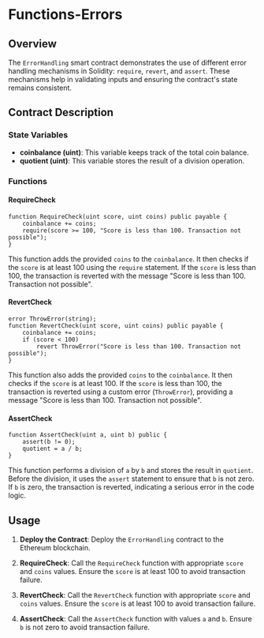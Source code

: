 # Functions-Errors

## Overview

The `ErrorHandling` smart contract demonstrates the use of different error handling mechanisms in Solidity: `require`, `revert`, and `assert`. These mechanisms help in validating inputs and ensuring the contract's state remains consistent.

## Contract Description

### State Variables

- **coinbalance (uint)**: This variable keeps track of the total coin balance.
- **quotient (uint)**: This variable stores the result of a division operation.

### Functions

#### RequireCheck

```solidity
function RequireCheck(uint score, uint coins) public payable {
    coinbalance += coins;
    require(score >= 100, "Score is less than 100. Transaction not possible");
}
```

This function adds the provided `coins` to the `coinbalance`. It then checks if the `score` is at least 100 using the `require` statement. If the `score` is less than 100, the transaction is reverted with the message "Score is less than 100. Transaction not possible".

#### RevertCheck

```solidity
error ThrowError(string);
function RevertCheck(uint score, uint coins) public payable {
    coinbalance += coins;
    if (score < 100)
        revert ThrowError("Score is less than 100. Transaction not possible");
}
```

This function also adds the provided `coins` to the `coinbalance`. It then checks if the `score` is at least 100. If the `score` is less than 100, the transaction is reverted using a custom error (`ThrowError`), providing a message "Score is less than 100. Transaction not possible".

#### AssertCheck

```solidity
function AssertCheck(uint a, uint b) public {
    assert(b != 0);
    quotient = a / b;
}
```

This function performs a division of `a` by `b` and stores the result in `quotient`. Before the division, it uses the `assert` statement to ensure that `b` is not zero. If `b` is zero, the transaction is reverted, indicating a serious error in the code logic.

## Usage

1. **Deploy the Contract**: Deploy the `ErrorHandling` contract to the Ethereum blockchain.

2. **RequireCheck**: Call the `RequireCheck` function with appropriate `score` and `coins` values. Ensure the `score` is at least 100 to avoid transaction failure.

3. **RevertCheck**: Call the `RevertCheck` function with appropriate `score` and `coins` values. Ensure the `score` is at least 100 to avoid transaction failure.

4. **AssertCheck**: Call the `AssertCheck` function with values `a` and `b`. Ensure `b` is not zero to avoid transaction failure.
